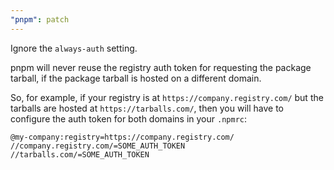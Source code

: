 ```yaml
---
"pnpm": patch
---
```


Ignore the `always-auth` setting.

pnpm will never reuse the registry auth token for requesting the package tarball, if the package tarball is hosted on a different domain.

So, for example, if your registry is at `https://company.registry.com/` but the tarballs are hosted at `https://tarballs.com/`, then you will have to configure the auth token for both domains in your `.npmrc`:

```
@my-company:registry=https://company.registry.com/
//company.registry.com/=SOME_AUTH_TOKEN
//tarballs.com/=SOME_AUTH_TOKEN
```

